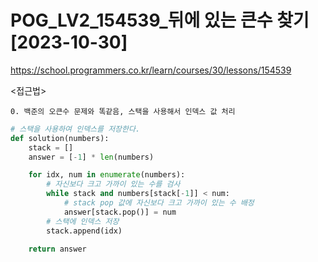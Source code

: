 # POG_LV2_154539_뒤에 있는 큰수 찾기[2023-10-30]
https://school.programmers.co.kr/learn/courses/30/lessons/154539

<접근법>
``` 
0. 백준의 오큰수 문제와 똑같음, 스택을 사용해서 인덱스 값 처리
```


```python
# 스택을 사용하여 인덱스를 저장한다. 
def solution(numbers):
    stack = []
    answer = [-1] * len(numbers)

    for idx, num in enumerate(numbers):
        # 자신보다 크고 가까이 있는 수를 검사
        while stack and numbers[stack[-1]] < num:
            # stack pop 값에 자신보다 크고 가까이 있는 수 배정
            answer[stack.pop()] = num
        # 스택에 인덱스 저장
        stack.append(idx)
        
    return answer
```